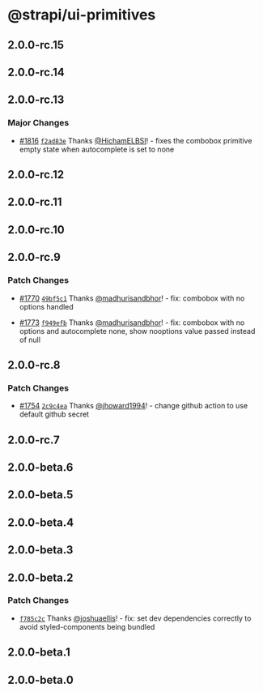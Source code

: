 # @strapi/ui-primitives

## 2.0.0-rc.15

## 2.0.0-rc.14

## 2.0.0-rc.13

### Major Changes

- [#1816](https://github.com/strapi/design-system/pull/1816) [`f2ad83e`](https://github.com/strapi/design-system/commit/f2ad83ec069cf2a279b1cfd0852f7a56fc5b608a) Thanks [@HichamELBSI](https://github.com/HichamELBSI)! - fixes the combobox primitive empty state when autocomplete is set to none

## 2.0.0-rc.12

## 2.0.0-rc.11

## 2.0.0-rc.10

## 2.0.0-rc.9

### Patch Changes

- [#1770](https://github.com/strapi/design-system/pull/1770) [`49bf5c1`](https://github.com/strapi/design-system/commit/49bf5c1192f28c75416dd9669c7bf2c747fb60a0) Thanks [@madhurisandbhor](https://github.com/madhurisandbhor)! - fix: combobox with no options handled

- [#1773](https://github.com/strapi/design-system/pull/1773) [`f949efb`](https://github.com/strapi/design-system/commit/f949efbb70d5c4f7d30fb53564c47a79dce20357) Thanks [@madhurisandbhor](https://github.com/madhurisandbhor)! - fix: combobox with no options and autocomplete none, show nooptions value passed instead of null

## 2.0.0-rc.8

### Patch Changes

- [#1754](https://github.com/strapi/design-system/pull/1754) [`2c9c4ea`](https://github.com/strapi/design-system/commit/2c9c4ea0727bbaed69152a26935f95f08cf4f915) Thanks [@jhoward1994](https://github.com/jhoward1994)! - change github action to use default github secret

## 2.0.0-rc.7

## 2.0.0-beta.6

## 2.0.0-beta.5

## 2.0.0-beta.4

## 2.0.0-beta.3

## 2.0.0-beta.2

### Patch Changes

- [`f785c2c`](https://github.com/strapi/design-system/commit/f785c2ca80b05c5df405aac1ebd767b2c59d4c53) Thanks [@joshuaellis](https://github.com/joshuaellis)! - fix: set dev dependencies correctly to avoid styled-components being bundled

## 2.0.0-beta.1

## 2.0.0-beta.0
